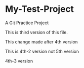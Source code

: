 # My-Test-Project
A Git Practice Project

This is third version of this file.

This change made after 4th version

This is 4th-2 version not 5th version

4th-3 version
